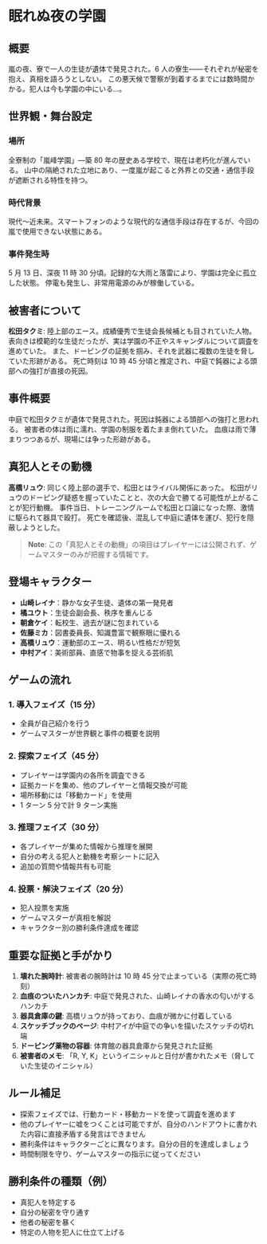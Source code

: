 # 眠れぬ夜の学園

## 概要

嵐の夜、寮で一人の生徒が遺体で発見された。6 人の寮生——それぞれが秘密を抱え、真相を語ろうとしない。
この悪天候で警察が到着するまでには数時間かかる。犯人は今も学園の中にいる...。

## 世界観・舞台設定

### 場所

全寮制の「嵐峰学園」—築 80 年の歴史ある学校で、現在は老朽化が進んでいる。
山中の隔絶された立地にあり、一度嵐が起こると外界との交通・通信手段が遮断される特性を持つ。

### 時代背景

現代〜近未来。スマートフォンのような現代的な通信手段は存在するが、今回の嵐で使用できない状態にある。

### 事件発生時

5 月 13 日、深夜 11 時 30 分頃。記録的な大雨と落雷により、学園は完全に孤立した状態。
停電も発生し、非常用電源のみが稼働している。

## 被害者について

**松田タクミ**: 陸上部のエース。成績優秀で生徒会長候補とも目されていた人物。
表向きは模範的な生徒だったが、実は学園の不正やスキャンダルについて調査を進めていた。
また、ドーピングの証拠を掴み、それを武器に複数の生徒を脅していた形跡がある。
死亡時刻は 10 時 45 分頃と推定され、中庭で鈍器による頭部への強打が直接の死因。

## 事件概要

中庭で松田タクミが遺体で発見された。死因は鈍器による頭部への強打と思われる。
被害者の体は雨に濡れ、学園の制服を着たまま倒れていた。
血痕は雨で薄まりつつあるが、現場には争った形跡がある。

## 真犯人とその動機

**高橋リュウ**: 同じく陸上部の選手で、松田とはライバル関係にあった。
松田がリュウのドーピング疑惑を握っていたことと、次の大会で勝てる可能性が上がることが犯行動機。
事件当日、トレーニングルームで松田と口論になった際、激情に駆られて器具で殴打。
死亡を確認後、混乱して中庭に遺体を運び、犯行を隠蔽しようとした。

> **Note**: この「真犯人とその動機」の項目はプレイヤーには公開されず、ゲームマスターのみが把握する情報です。

## 登場キャラクター

- **山崎レイナ**：静かな女子生徒、遺体の第一発見者
- **橘ユウト**：生徒会副会長、秩序を重んじる
- **朝倉ケイ**：転校生、過去が謎に包まれている
- **佐藤ミカ**：図書委員長、知識豊富で観察眼に優れる
- **高橋リュウ**：運動部のエース、明るい性格だが短気
- **中村アイ**：美術部員、直感で物事を捉える芸術肌

## ゲームの流れ

### 1. 導入フェイズ（15 分）

- 全員が自己紹介を行う
- ゲームマスターが世界観と事件の概要を説明

### 2. 探索フェイズ（45 分）

- プレイヤーは学園内の各所を調査できる
- 証拠カードを集め、他のプレイヤーと情報交換が可能
- 場所移動には「移動カード」を使用
- 1 ターン 5 分で計 9 ターン実施

### 3. 推理フェイズ（30 分）

- 各プレイヤーが集めた情報から推理を展開
- 自分の考える犯人と動機を考察シートに記入
- 追加の質問や情報共有も可能

### 4. 投票・解決フェイズ（20 分）

- 犯人投票を実施
- ゲームマスターが真相を解説
- キャラクター別の勝利条件達成を確認

## 重要な証拠と手がかり

1. **壊れた腕時計**: 被害者の腕時計は 10 時 45 分で止まっている（実際の死亡時刻）
2. **血痕のついたハンカチ**: 中庭で発見された、山崎レイナの香水の匂いがするハンカチ
3. **器具倉庫の鍵**: 高橋リュウが持っており、血痕が微かに付着している
4. **スケッチブックのページ**: 中村アイが中庭での争いを描いたスケッチの切れ端
5. **ドーピング薬物の容器**: 体育館の器具倉庫から発見された証拠
6. **被害者のメモ**: 「R, Y, K」というイニシャルと日付が書かれたメモ（脅していた生徒のイニシャル）

## ルール補足

- 探索フェイズでは、行動カード・移動カードを使って調査を進めます
- 他のプレイヤーに嘘をつくことは可能ですが、自分のハンドアウトに書かれた内容に直接矛盾する発言はできません
- 勝利条件はキャラクターごとに異なります。自分の目的を達成しましょう
- 時間制限を守り、ゲームマスターの指示に従ってください

## 勝利条件の種類（例）

- 真犯人を特定する
- 自分の秘密を守り通す
- 他者の秘密を暴く
- 特定の人物を犯人に仕立て上げる
